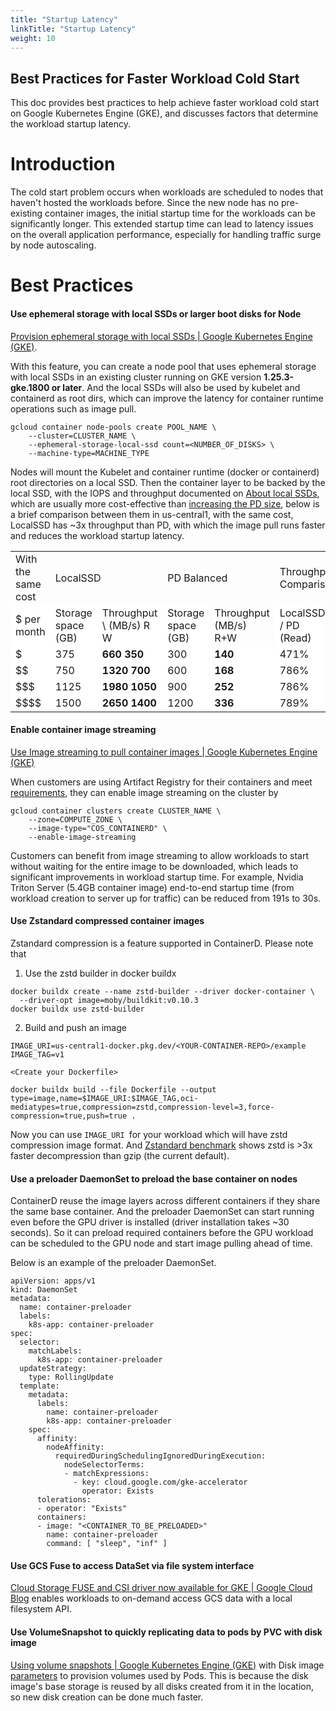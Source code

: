 ```yaml
---
title: "Startup Latency"
linkTitle: "Startup Latency"
weight: 10
---
```


## Best Practices for Faster Workload Cold Start

This doc  provides best practices to help achieve faster workload cold start on Google Kubernetes Engine (GKE), and discusses factors that determine the workload startup latency.


# Introduction

The cold start problem occurs when workloads are scheduled to nodes that haven't hosted the workloads before. Since the new node has no pre-existing container images, the initial startup time for the workloads can be significantly longer. This extended startup time can lead to latency issues on the overall application performance, especially for handling traffic surge by node autoscaling.


# Best Practices


#### Use ephemeral storage with local SSDs or larger boot disks for Node

[Provision ephemeral storage with local SSDs | Google Kubernetes Engine (GKE)](https://cloud.google.com/kubernetes-engine/docs/how-to/persistent-volumes/local-ssd). 

With this feature, you can create a node pool that uses ephemeral storage with local SSDs in an existing cluster running on GKE version **1.25.3-gke.1800 or later**. And the local SSDs will also be used by kubelet and containerd as root dirs, which can improve the latency for container runtime operations such as image pull.  

```
gcloud container node-pools create POOL_NAME \
    --cluster=CLUSTER_NAME \
    --ephemeral-storage-local-ssd count=<NUMBER_OF_DISKS> \
    --machine-type=MACHINE_TYPE
```


Nodes will mount the Kubelet and container runtime (docker or containerd) root directories on a local SSD. Then the container layer to be backed by the local SSD, with the IOPS and throughput documented on [About local SSDs](https://cloud.google.com/compute/docs/disks/local-ssd#performance), which are usually more cost-effective than [increasing the PD size](https://cloud.google.com/compute/docs/disks/performance#performance_limits), below is a brief comparison between them in us-central1, with the same cost, LocalSSD has ~3x throughput than PD, with which the image pull runs faster and reduces the workload startup latency.


<table>
  <tr>
   <td style="background-color: null">With the same cost
   </td>
   <td colspan="2" style="background-color: null">LocalSSD
   </td>
   <td colspan="2" style="background-color: null">PD Balanced
   </td>
   <td colspan="2" style="background-color: null">Throughput Comparison
   </td>
  </tr>
  <tr>
   <td style="background-color: #ffffff">$ per month
   </td>
   <td style="background-color: #ffffff">Storage space (GB)
   </td>
   <td style="background-color: #ffffff">Throughput \
(MB/s) R W
   </td>
   <td style="background-color: #ffffff">Storage space (GB)
   </td>
   <td style="background-color: null">Throughput (MB/s) R+W
   </td>
   <td style="background-color: #ffffff">LocalSSD / PD (Read)
   </td>
   <td style="background-color: #ffffff">LocalSSD / PD (Write)
   </td>
  </tr>
  <tr>
   <td style="background-color: #ffffff">$
   </td>
   <td style="background-color: #ffffff">375
   </td>
   <td style="background-color: #ffffff"><strong>660   350</strong>
   </td>
   <td style="background-color: #ffffff">300
   </td>
   <td style="background-color: #ffffff"><strong>140</strong>
   </td>
   <td style="background-color: #ffffff">471%
   </td>
   <td style="background-color: #ffffff">250%
   </td>
  </tr>
  <tr>
   <td style="background-color: #ffffff">$$
   </td>
   <td style="background-color: #ffffff">750
   </td>
   <td style="background-color: #ffffff"><strong>1320 700</strong>
   </td>
   <td style="background-color: #ffffff">600
   </td>
   <td style="background-color: #ffffff"><strong>168</strong>
   </td>
   <td style="background-color: #ffffff">786%
   </td>
   <td style="background-color: #ffffff">417%
   </td>
  </tr>
  <tr>
   <td style="background-color: #ffffff">$$$
   </td>
   <td style="background-color: #ffffff">1125
   </td>
   <td style="background-color: #ffffff"><strong>1980 1050</strong>
   </td>
   <td style="background-color: #ffffff">900
   </td>
   <td style="background-color: #ffffff"><strong>252</strong>
   </td>
   <td style="background-color: #ffffff">786%
   </td>
   <td style="background-color: #ffffff">417%
   </td>
  </tr>
  <tr>
   <td style="background-color: #ffffff">$$$$
   </td>
   <td style="background-color: #ffffff">1500
   </td>
   <td style="background-color: #ffffff"><strong>2650 1400</strong>
   </td>
   <td style="background-color: #ffffff">1200
   </td>
   <td style="background-color: #ffffff"><strong>336</strong>
   </td>
   <td style="background-color: #ffffff">789%
   </td>
   <td style="background-color: #ffffff">417%
   </td>
  </tr>
</table>



#### Enable container image streaming

[Use Image streaming to pull container images | Google Kubernetes Engine (GKE)](https://cloud.google.com/kubernetes-engine/docs/how-to/image-streaming)

When customers are using Artifact Registry for their containers and meet [requirements](https://cloud.google.com/kubernetes-engine/docs/how-to/image-streaming#requirements), they can enable image streaming on the cluster by 


```
gcloud container clusters create CLUSTER_NAME \
    --zone=COMPUTE_ZONE \
    --image-type="COS_CONTAINERD" \
    --enable-image-streaming
```


Customers can benefit from image streaming to allow workloads to start without waiting for the entire image to be downloaded, which leads to significant improvements in workload startup time. For example, Nvidia Triton Server (5.4GB container image) end-to-end startup time (from workload creation to server up for traffic) can be reduced from 191s to 30s.


#### Use Zstandard compressed container images

Zstandard compression is a feature supported in ContainerD. Please note that 



1. Use the zstd builder in docker buildx

```
docker buildx create --name zstd-builder --driver docker-container \
  --driver-opt image=moby/buildkit:v0.10.3
docker buildx use zstd-builder
```


2. Build and push an image

```
IMAGE_URI=us-central1-docker.pkg.dev/<YOUR-CONTAINER-REPO>/example
IMAGE_TAG=v1

<Create your Dockerfile>

docker buildx build --file Dockerfile --output type=image,name=$IMAGE_URI:$IMAGE_TAG,oci-mediatypes=true,compression=zstd,compression-level=3,force-compression=true,push=true .
```



Now you can use `IMAGE_URI `for your workload which will have zstd compression image format. And [Zstandard benchmark](https://engineering.fb.com/2016/08/31/core-data/smaller-and-faster-data-compression-with-zstandard/) shows zstd is >3x faster decompression than gzip (the current default).


#### Use a preloader DaemonSet to preload the base container on nodes

ContainerD reuse the image layers across different containers if they share the same base container. And the preloader DaemonSet can start running even before the GPU driver is installed (driver installation takes ~30 seconds). So it can preload required containers before the GPU workload can be scheduled to the GPU node and start image pulling ahead of time.

Below is an example of the preloader DaemonSet.


```
apiVersion: apps/v1
kind: DaemonSet
metadata:
  name: container-preloader
  labels:
    k8s-app: container-preloader
spec:
  selector:
    matchLabels:
      k8s-app: container-preloader
  updateStrategy:
    type: RollingUpdate
  template:
    metadata:
      labels:
        name: container-preloader
        k8s-app: container-preloader
    spec:
      affinity:
        nodeAffinity:
          requiredDuringSchedulingIgnoredDuringExecution:
            nodeSelectorTerms:
            - matchExpressions:
              - key: cloud.google.com/gke-accelerator
                operator: Exists
      tolerations:
      - operator: "Exists"
      containers:
      - image: "<CONTAINER_TO_BE_PRELOADED>"
        name: container-preloader
        command: [ "sleep", "inf" ]

```



#### Use GCS Fuse to access DataSet via file system interface

[Cloud Storage FUSE and CSI driver now available for GKE | Google Cloud Blog](https://cloud.google.com/blog/products/containers-kubernetes/announcing-cloud-storage-fuse-and-gke-csi-driver-for-aiml-workloads) enables workloads to on-demand access GCS data with a local filesystem API.


#### Use VolumeSnapshot to quickly replicating data to pods by PVC with disk image 

[Using volume snapshots | Google Kubernetes Engine (GKE)](https://cloud.google.com/kubernetes-engine/docs/how-to/persistent-volumes/volume-snapshots#create-snapshotclass) with Disk image [parameters](https://github.com/kubernetes-sigs/gcp-compute-persistent-disk-csi-driver/blob/ec41c54ffaafe4db2793d02f079e4153ac3b2ac0/pkg/common/parameters.go#L38) to provision volumes used by Pods. This is because the disk image's base storage is reused by all disks created from it in the location, so new disk creation can be done much faster.
